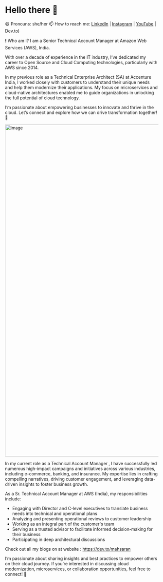 # Hello there 👋

😄 Pronouns: she/her
📫 How to reach me: [LinkedIn](https://www.linkedin.com/in/mahima-saran/) | [Instagram](https://www.instagram.com/mahi.ista/) | [YouTube](https://www.youtube.com/@mahima.s) | [Dev.to](https://dev.to/mahsaran))

❗️ Who am I? I am a Senior Technical Account Manager at Amazon Web Services (AWS), India.

With over a decade of experience in the IT industry, I’ve dedicated my career to Open Source and Cloud Computing technologies, particularly with AWS since 2014.

In my previous role as a Technical Enterprise Architect (SA) at Accenture India, I worked closely with customers to understand their unique needs and help them modernize their applications. My focus on microservices and cloud-native architectures enabled me to guide organizations in unlocking the full potential of cloud technology.

I’m passionate about empowering businesses to innovate and thrive in the cloud. Let’s connect and explore how we can drive transformation together! 💬

<img width="1086" alt="image" src="https://github.com/user-attachments/assets/2df7f76a-8897-4920-b78b-6ea06507a856">

In my current role as a Technical Account Manager , I have successfully led numerous high-impact campaigns and initiatives across various industries, including e-commerce, banking, and insurance. My expertise lies in crafting compelling narratives, driving customer engagement, and leveraging data-driven insights to foster business growth.

As a Sr. Technical Account Manager at AWS (India), my responsibilities include:

- Engaging with Director and C-level executives to translate business needs into technical and operational plans
- Analyzing and presenting operational reviews to customer leadership
- Working as an integral part of the customer's team
- Serving as a trusted advisor to facilitate informed decision-making for their business
- Participating in deep architectural discussions

Check out all my  blogs on at website : https://dev.to/mahsaran

I’m passionate about sharing insights and best practices to empower others on their cloud journey. If you’re interested in discussing cloud modernization, microservices, or collaboration opportunities, feel free to connect! 💬

